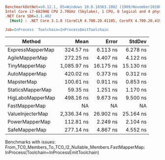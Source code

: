 ``` ini

BenchmarkDotNet=v0.12.1, OS=Windows 10.0.18363.1082 (1909/November2018Update/19H2)
Intel Core i7-6820HQ CPU 2.70GHz (Skylake), 1 CPU, 8 logical and 4 physical cores
.NET Core SDK=3.1.402
  [Host] : .NET Core 3.1.8 (CoreCLR 4.700.20.41105, CoreFX 4.700.20.41903), X64 RyuJIT

Job=InProcess  Toolchain=InProcessEmitToolchain  

```
|           Method |        Mean |     Error |    StdDev |
|----------------- |------------:|----------:|----------:|
| ExpressMapperMap |   324.57 ns |  6.113 ns |  6.278 ns |
|   AgileMapperMap |   272.25 ns |  4.407 ns |  4.122 ns |
|    TinyMapperMap | 1,085.97 ns | 16.175 ns | 15.130 ns |
|    AutoMapperMap |   420.02 ns |  0.373 ns |  0.312 ns |
|       MapsterMap |   100.61 ns |  0.911 ns |  0.853 ns |
|     StaticsMapperMap |    59.35 ns |  1.251 ns |  1.170 ns |
| HigLaboMapperMap |   498.16 ns |  9.673 ns |  9.500 ns |
|    FastMapperMap |          NA |        NA |        NA |
| ValueInjecterMap | 2,336.34 ns | 26.902 ns | 25.164 ns |
|   PowerMapperMap |   112.81 ns |  2.249 ns |  2.104 ns |
|    SafeMapperMap |   277.14 ns |  4.867 ns |  4.552 ns |

Benchmarks with issues:
  From_TC0_Members_To_TC0_I2_Nullable_Members.FastMapperMap: InProcess(Toolchain=InProcessEmitToolchain)
